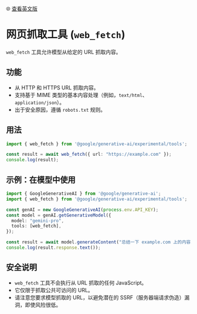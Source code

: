🌐 [查看英文版](../../../../docs/tools/web-fetch.md)

# 网页抓取工具 (`web_fetch`)

`web_fetch` 工具允许模型从给定的 URL 抓取内容。

## 功能

-   从 HTTP 和 HTTPS URL 抓取内容。
-   支持基于 MIME 类型的基本内容处理（例如，`text/html`、`application/json`）。
-   出于安全原因，遵循 `robots.txt` 规则。

## 用法

```typescript
import { web_fetch } from '@google/generative-ai/experimental/tools';

const result = await web_fetch({ url: "https://example.com" });
console.log(result);
```

## 示例：在模型中使用

```typescript
import { GoogleGenerativeAI } from '@google/generative-ai';
import { web_fetch } from '@google/generative-ai/experimental/tools';

const genAI = new GoogleGenerativeAI(process.env.API_KEY);
const model = genAI.getGenerativeModel({
  model: "gemini-pro",
  tools: [web_fetch],
});

const result = await model.generateContent("总结一下 example.com 上的内容。");
console.log(result.response.text());
```

## 安全说明

-   `web_fetch` 工具不会执行从 URL 抓取的任何 JavaScript。
-   它仅限于抓取公共可访问的 URL。
-   请注意您要求模型抓取的 URL，以避免潜在的 SSRF（服务器端请求伪造）漏洞，即使风险很低。